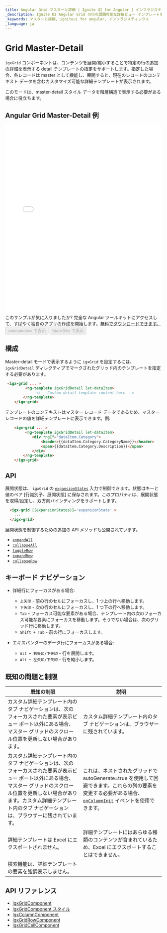 ```yaml
---
title: Angular Grid マスターと詳細 | Ignite UI for Angular | インフラジスティックス
_description: Ignite UI Angular Grid の行の展開可能な詳細ビュー テンプレートを定義する方法について説明します。
_keywords: マスターと詳細, igniteui for angular, インフラジスティックス
_language: ja
---
```


# Grid Master-Detail

`igxGrid` コンポーネントは、コンテンツを展開/縮小することで特定の行の追加の詳細を表示する detail テンプレートの指定をサポートします。指定した場合、各レコードは master として機能し、展開すると、現在のレコードのコンテキスト データを含むカスタマイズ可能な詳細テンプレートが表示されます。

このモードは、master-detail スタイル データを階層構造で表示する必要がある場合に役立ちます。

## Angular Grid Master-Detail 例

<div class="sample-container loading" style="height:600px">
    <iframe id="grid-master-detail-iframe" src='{environment:lobDemosBaseUrl}/grid/grid-master-detail' width="100%" height="100%" seamless="" frameborder="0" onload="onSampleIframeContentLoaded(this);"></iframe>
</div>
<p style="margin: 0;padding-top: 0.5rem">このサンプルが気に入りましたか? 完全な Angular ツールキットにアクセスして、すばやく独自のアプリの作成を開始します。<a class="no-external-icon mchNoDecorate trackCTA" target="_blank" href="https://www.infragistics.com/products/ignite-ui-angular/download" data-xd-ga-action="Download" data-xd-ga-label="Ignite UI for Angular">無料でダウンロードできます。</a></p>
<div>
<button data-localize="codesandbox" disabled class="codesandbox-btn" data-iframe-id="grid-master-detail-iframe" data-demos-base-url="{environment:lobDemosBaseUrl}">codesandbox で表示</button>
<button data-localize="stackblitz" disabled class="stackblitz-btn" data-iframe-id="grid-master-detail-iframe" data-demos-base-url="{environment:lobDemosBaseUrl}">StackBlitz で表示</button>
</div>


## 構成

Master-detail モードで表示するように `igxGrid` を設定するには、`igxGridDetail` ディレクティブでマークされたグリッド内のテンプレートを指定する必要があります。

```html
 <igx-grid ... >
         <ng-template igxGridDetail let-dataItem>
              <!-- Custom detail template content here -->
        </ng-template>
    </igx-grid>
```

テンプレートのコンテキストはマスター レコード データであるため、マスター レコードの値を詳細テンプレートに表示できます。例:

```html
    <igx-grid ... >
         <ng-template igxGridDetail let-dataItem>
            <div *ngIf="dataItem.Category">
                <header>{{dataItem.Category.CategoryName}}</header>
                <span>{{dataItem.Category.Description}}</span>
            </div>
        </ng-template>
    </igx-grid>
```


## API

展開状態は、 `igxGrid` の [`expansionStates`]({environment:angularApiUrl}/classes/igxgridcomponent.html#expansionStates) 入力で制御できます。状態はキーと値のペア [行識別子、展開状態] に保存されます。このプロパティは、展開状態を取得/設定し、双方向バインディングをサポートします。

```html
  <igx-grid [(expansionStates)]='expansionState' >
    ...
  </igx-grid>
```

展開状態を制御するための追加の API メソッドも公開されています。
- [`expandAll`]({environment:angularApiUrl}/classes/igxgridcomponent.html#expandAll)
- [`collapseAll`]({environment:angularApiUrl}/classes/igxgridcomponent.html#collapseAll)
- [`toggleRow`]({environment:angularApiUrl}/classes/igxgridcomponent.html#toggleRow)
- [`expandRow`]({environment:angularApiUrl}/classes/igxgridcomponent.html#expandRow)
- [`collapseRow`]({environment:angularApiUrl}/classes/igxgridcomponent.html#collapseRow)

## キーボード ナビゲーション

- 詳細行にフォーカスがある場合:

    - `上矢印` - 前の行のセルにフォーカスし、1 つ上の行へ移動します。
    - `下矢印` - 次の行のセルにフォーカスし、1 つ下の行へ移動します。
    - `Tab` - フォーカス可能な要素がある場合、テンプレート内の次のフォーカス可能な要素にフォーカスを移動します。そうでない場合は、次のグリッド行に移動します。
    - `Shift + Tab` - 前の行にフォーカスします。

- エキスパンダーのデータ行にフォーカスがある場合:
    - `Alt + 右矢印/下矢印` - 行を展開します。
    - `Alt + 左矢印/下矢印` - 行を縮小します。

## 既知の問題と制限


|既知の制限| 説明|
| --- | --- |
| カスタム詳細テンプレート内のタブ ナビゲーションは、次のフォーカスされた要素が表示ビュー ポート以外にある場合、マスター グリッドのスクロール位置を更新しない場合があります。| カスタム詳細テンプレート内のタブ ナビゲーションは、ブラウザーに残されています。 |
| カスタム詳細テンプレート内のタブ ナビゲーションは、次のフォーカスされた要素が表示ビュー ポート以外にある場合、マスター グリッドのスクロール位置を更新しない場合があります。カスタム詳細テンプレート内のタブ ナビゲーションは、ブラウザーに残されています。| これは、ネストされたグリッドで autoGenerate=true を使用して回避できます。これらの列の要素を変更する必要がある場合、[`onColumnInit`]({environment:angularApiUrl}/classes/igxgridcomponent.html#oncolumninit) イベントを使用できます。 |
| 詳細テンプレートは Excel にエクスポートされません。| 詳細テンプレートにはあらゆる種類のコンテンツが含まれているため、Excel にエクスポートすることはできません。|
| 検索機能は、詳細テンプレートの要素を強調表示しません。 | |



<div class="divider--half"></div>

## API リファレンス
* [IgxGridComponent]({environment:angularApiUrl}/classes/igxgridcomponent.html)
* [IgxGridComponent スタイル]({environment:sassApiUrl}/#function-igx-grid-theme)
* [IgxColumnComponent]({environment:angularApiUrl}/classes/igxcolumncomponent.html)
* [IgxGridRowComponent]({environment:angularApiUrl}/classes/igxgridrowcomponent.html)
* [IgxGridCellComponent]({environment:angularApiUrl}/classes/igxgridcellcomponent.html)